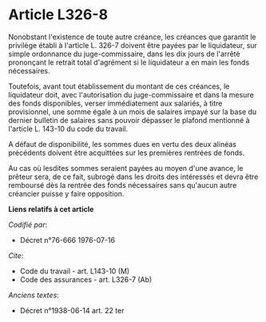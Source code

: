 # Article L326-8

Nonobstant l'existence de toute autre créance, les créances que garantit le privilège établi à l'article L. 326-7 doivent
être payées par le liquidateur, sur simple ordonnance du juge-commissaire, dans les dix jours de l'arrêté prononçant le
retrait total d'agrément si le liquidateur a en main les fonds nécessaires.

Toutefois, avant tout établissement du montant de ces créances, le liquidateur doit, avec l'autorisation du juge-commissaire
et dans la mesure des fonds disponibles, verser immédiatement aux salariés, à titre provisionnel, une somme égale à un mois
de salaires impayé sur la base du dernier bulletin de salaires sans pouvoir dépasser le plafond mentionné à l'article L.
143-10 du code du travail.

A défaut de disponibilité, les sommes dues en vertu des deux alinéas précédents doivent être acquittées sur les premières
rentrées de fonds.

Au cas où lesdites sommes seraient payées au moyen d'une avance, le prêteur sera, de ce fait, subrogé dans les droits des
intéressés et devra être remboursé dès la rentrée des fonds nécessaires sans qu'aucun autre créancier puisse y faire
opposition.

**Liens relatifs à cet article**

_Codifié par_:

  - Décret n°76-666 1976-07-16

_Cite_:

  - Code du travail - art. L143-10 (M)
  - Code des assurances - art. L326-7 (Ab)

_Anciens textes_:

  - Décret n°1938-06-14 art. 22 ter

